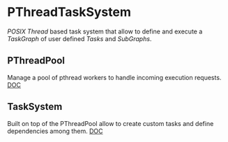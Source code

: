 # PThreadTaskSystem
*POSIX Thread* based task system that allow to define and execute a *TaskGraph* of user defined *Tasks* and *SubGraphs*.

## PThreadPool
Manage a pool of pthread workers to handle incoming execution requests.
[DOC](../DOC/PThreadPoolDOC)

## TaskSystem
Built on top of the PThreadPool allow to create custom tasks and define dependencies among them.
[DOC](../DOC/TaskSystemDOC)